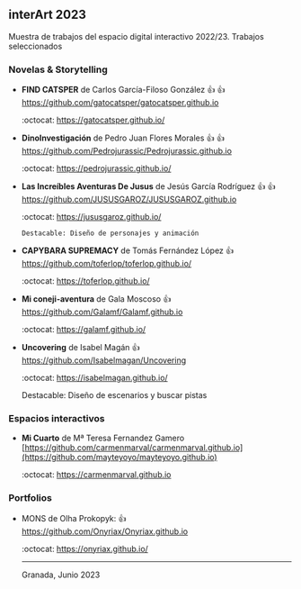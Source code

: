## interArt 2023

Muestra de trabajos del espacio digital interactivo 2022/23. Trabajos seleccionados





### Novelas & Storytelling


* **FIND CATSPER** de Carlos García-Filoso González  :+1: :+1: https://github.com/gatocatsper/gatocatsper.github.io

   :octocat: https://gatocatsper.github.io/


* **DinoInvestigación** de Pedro Juan Flores Morales :+1: :+1: https://github.com/Pedrojurassic/Pedrojurassic.github.io

   :octocat: https://pedrojurassic.github.io/

 
*  **Las Increíbles Aventuras De Jusus** de Jesús García Rodríguez  :+1: :+1:  https://github.com/JUSUSGAROZ/JUSUSGAROZ.github.io
 
      :octocat:   https://jususgaroz.github.io/
      
       Destacable: Diseño de personajes y animación
   
   
   
* **CAPYBARA SUPREMACY** de Tomás Fernández López :+1:  https://github.com/toferlop/toferlop.github.io/


   :octocat: https://toferlop.github.io/
   
    
* **Mi coneji-aventura** de Gala Moscoso  :+1:  https://github.com/Galamf/Galamf.github.io

   :octocat: https://galamf.github.io/
   
   
   
* **Uncovering** de  Isabel Magán :+1:  https://github.com/Isabelmagan/Uncovering

   :octocat: https://isabelmagan.github.io/
   
   Destacable: Diseño de escenarios y buscar pistas
   


### Espacios interactivos 


*  **Mi Cuarto** de Mª Teresa Fernandez Gamero    [https://github.com/carmenmarval/carmenmarval.github.io](https://github.com/mayteyoyo/mayteyoyo.github.io)

   :octocat: [https://carmenmarval.github.io  ](https://mayteyoyo.github.io/)









### Portfolios

* MONS de Olha Prokopyk:   :+1: https://github.com/Onyriax/Onyriax.github.io 

  :octocat: https://onyriax.github.io/
 
  
  ----
  
  
  Granada, Junio 2023
  
